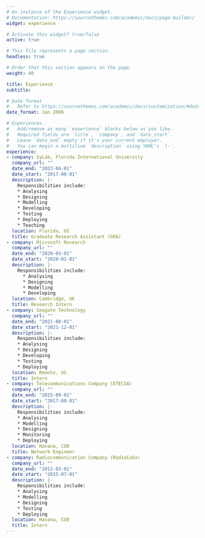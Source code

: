 ```yaml
---
# An instance of the Experience widget.
# Documentation: https://sourcethemes.com/academic/docs/page-builder/
widget: experience

# Activate this widget? true/false
active: true

# This file represents a page section.
headless: true

# Order that this section appears on the page.
weight: 40

title: Experience
subtitle:

# Date format
#   Refer to https://sourcethemes.com/academic/docs/customization/#date-format
date_format: Jan 2006

# Experiences.
#   Add/remove as many `experience` blocks below as you like.
#   Required fields are `title`, `company`, and `date_start`.
#   Leave `date_end` empty if it's your current employer.
#   You can begin a multiline `description` using YAML's `|-`.
experience:
- company: SyLab, Florida International University
  company_url: ""
  date_end: "2023-04-01"
  date_start: "2017-08-01"
  description: |-
    Responsibilities include:
    * Analysing
    * Designing
    * Modelling
    * Developing
    * Testing
    * Deploying
    * Teaching
  location: Florida, US
  title: Graduate Research Assistant (GRA)
- company: Microsoft Research
  company_url: ""
  date_end: "2020-03-01"
  date_start: "2020-01-01"
  description: |-
    Responsibilities include:
      * Analysing
      * Designing
      * Modelling
      * Developing
  location: Cambridge, UK
  title: Research Intern
- company: Seagate Technology
  company_url: ""
  date_end: "2021-08-01"
  date_start: "2021-12-01"
  description: |-
    Responsibilities include:
    * Analysing
    * Designing
    * Developing
    * Testing
    * Deploying
  location: Remote, US
  title: Intern
- company: Telecommunications Company (ETECSA)
  company_url: ""
  date_end: "2015-09-01"
  date_start: "2017-08-01"
  description: |-
    Responsibilities include:
    * Analysing
    * Modelling
    * Designing
    * Monitoring
    * Deploying
  location: Havana, CUB
  title: Network Engineer
- company: Radiocommunication Company (RadioCuba)
  company_url: ""
  date_end: "2012-03-01"
  date_start: "2015-07-01"
  description: |-
    Responsibilities include:
    * Analysing
    * Modelling
    * Designing
    * Testing
    * Deploying
  location: Havana, CUB
  title: Intern
---
```

